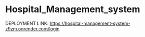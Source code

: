 # Hospital_Management_system

DEPLOYMENT LINK: https://hospital-management-system-z9zm.onrender.com/login
